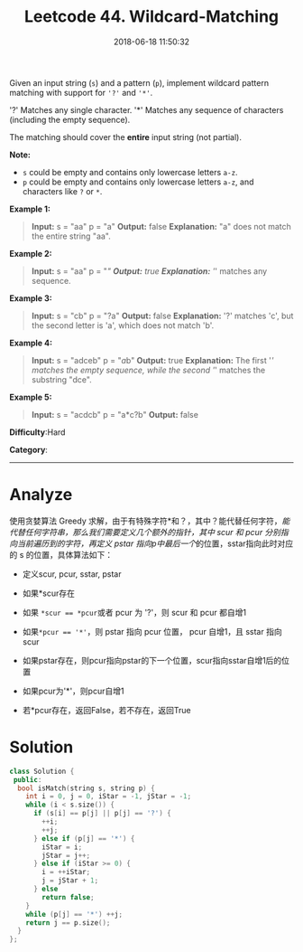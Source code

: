 ﻿---
title: Leetcode 44. Wildcard-Matching
date: 2018-06-18 11:50:32
updated: 2018-06-18 11:50:32
categories: Leetcode
tags: Leetcode
notshow: true
---

Given an input string (`s`) and a pattern (`p`), implement wildcard pattern matching with support for  `'?'`  and  `'*'`.

'?' Matches any single character.
'*' Matches any sequence of characters (including the empty sequence).

The matching should cover the  **entire**  input string (not partial).

**Note:**

- `s` could be empty and contains only lowercase letters  `a-z`.
- `p`  could be empty and contains only lowercase letters  `a-z`, and characters like  `?` or `*`.

<!--more-->

**Example 1:**

> **Input:**
> s = "aa"
> p = "a"
> **Output:** false
> **Explanation:** "a" does not match the entire string "aa".

**Example 2:**

> **Input:**
> s = "aa"
> p = "*"
> **Output:** true
> **Explanation:** '*' matches any sequence.

**Example 3:**

>**Input:**
s = "cb"
p = "?a"
**Output:** false
**Explanation:** '?' matches 'c', but the second letter is 'a', which does not match 'b'.

**Example 4:**

>**Input:**
s = "adceb"
p = "*a*b"
**Output:** true
**Explanation:** The first '*' matches the empty sequence, while the second '*' matches the substring "dce".

**Example 5:**

>**Input:**
s = "acdcb"
p = "a*c?b"
**Output:** false

**Difficulty**:Hard

**Category**:

<!--more-->

*****

# Analyze

使用贪婪算法 Greedy 求解，由于有特殊字符*和？，其中？能代替任何字符，*能代替任何字符串，那么我们需要定义几个额外的指针，其中 scur 和 pcur 分别指向当前遍历到的字符，再定义 pstar 指向p中最后一个*的位置，sstar指向此时对应的 s 的位置，具体算法如下：

- 定义scur, pcur, sstar, pstar

- 如果*scur存在

- 如果 `*scur == *pcur`或者 pcur 为 '?'，则 scur 和 pcur 都自增1

- 如果`*pcur == '*'`，则 pstar 指向 pcur 位置， pcur 自增1，且 sstar 指向scur

- 如果pstar存在，则pcur指向pstar的下一个位置，scur指向sstar自增1后的位置

- 如果pcur为'*'，则pcur自增1

- 若*pcur存在，返回False，若不存在，返回True

# Solution

```cpp
class Solution {
 public:
  bool isMatch(string s, string p) {
    int i = 0, j = 0, iStar = -1, jStar = -1;
    while (i < s.size()) {
      if (s[i] == p[j] || p[j] == '?') {
        ++i;
        ++j;
      } else if (p[j] == '*') {
        iStar = i;
        jStar = j++;
      } else if (iStar >= 0) {
        i = ++iStar;
        j = jStar + 1;
      } else
        return false;
    }
    while (p[j] == '*') ++j;
    return j == p.size();
  }
};
```